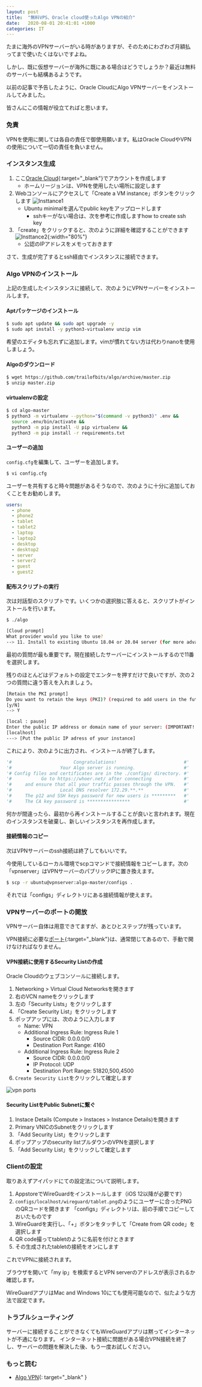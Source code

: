 ```yaml
---
layout: post
title:  "無料VPS、Oracle cloud使ったAlgo VPNの紹介"
date:   2020-08-01 20:41:01 +1000
categories: IT
---
```


たまに海外のVPNサーバーがいる時がありますが、そのためにわざわざ月額払ってまで使いたくはないですよね。

しかし、既に仮想サーバーが海外に既にある場合はどうでしょうか？最近は無料のサーバーも結構あるようです。

以前の記事で予告したように、Oracle CloudにAlgo VPNサーバーをインストールしてみました。

皆さんにこの情報が役立てればと思います。

### 免責

VPNを使用に関しては各自の責任で御使用願います。私はOracle CloudやVPNの使用について一切の責任を負いません。

### インスタンス生成

1. ここ[Oracle Cloud](https://www.oracle.com/au/cloud/free/){:target="_blank"}でアカウントを作成します
    - ホームリージョンは、VPNを使用したい場所に設定します
1. Webコンソールにアクセスして「Create a VM instance」ボタンをクリックします
  ![Insttance1](/assets/images/2020/vpn/instance1.jpg)
    - Ubuntu minimalを選んでpublic keyをアップロードします
        - sshキーがない場合は、次を参考に作成しますhow to create ssh key
1. 「create」をクリックすると、次のように詳細を確認することができます
  ![Insttance2](/assets/images/2020/vpn/instance2.jpg){:width="80%"}
    - 公認のIPアドレスをメモっておきます

さて、生成が完了するとssh経由でインスタンスに接続できます。

### Algo VPNのインストール

上記の生成したインスタンスに接続して、次のようにVPNサーバーをインストールします。

#### Aptパッケージのインストール

```sh
$ sudo apt update && sudo apt upgrade -y
$ sudo apt install -y python3-virtualenv unzip vim
```
希望のエディタも忘れずに追加します。vimが慣れてない方は代わりnanoを使用しましょう。

#### Algoのダウンロード

```sh
$ wget https://github.com/trailofbits/algo/archive/master.zip
$ unzip master.zip
```

#### virtualenvの設定

```sh
$ cd algo-master
$ python3 -m virtualenv --python="$(command -v python3)" .env &&
  source .env/bin/activate &&
  python3 -m pip install -U pip virtualenv &&
  python3 -m pip install -r requirements.txt
```

#### ユーザーの追加

`config.cfg`を編集して、ユーザーを追加します。

```sh
$ vi config.cfg
```

ユーザーを共有すると時々問題があるそうなので、次のように十分に追加しておくことをお勧めします。

```yml
users:
  - phone
  - phone2
  - tablet
  - tablet2
  - laptop
  - laptop2
  - desktop
  - desktop2
  - server
  - server2
  - guest
  - guest2
```

#### 配布スクリプトの実行

次は対話型のスクリプトです。いくつかの選択肢に答えると、スクリプトがインストールを行います。

```sh
$ ./algo
```

```sh
[Cloud prompt]
What provider would you like to use?
--> 11. Install to existing Ubuntu 18.04 or 20.04 server (for more advanced users)
```

最初の質問が最も重要です。現在接続したサーバーにインストールするので11番を選択します。

残りのほとんどはデフォルトの設定でエンターを押すだけで良いですが、次の２つの質問に違う答えを入れましょう。

```sh
[Retain the PKI prompt]
Do you want to retain the keys (PKI)? (required to add users in the future, but less secure)
[y/N]
--> Y
```

```sh
[local : pause]
Enter the public IP address or domain name of your server: (IMPORTANT! This is used to verify the certificate)
[localhost]
---> [Put the public IP adress of your instance]
```

これにより、次のように出力され、インストールが終了します。

```python
'#                       Congratulations!                         #'
'#                  Your Algo server is running.                  #'
'# Config files and certificates are in the ./configs/ directory. #'
'#           Go to https://whoer.net/ after connecting            #'
'#     and ensure that all your traffic passes through the VPN.   #'
'#                  Local DNS resolver 172.29.**.**               #'
'#     The p12 and SSH keys password for new users is *********   #'
'#     The CA key password is ****************                    #'
```

何かが間違ったら、最初から再インストールすることが良いと言われます。現在のインスタンスを破棄し、新しいインスタンスを再作成します。

#### 接続情報のコピー

次はVPNサーバーのssh接続は終了してもいいです。

今使用しているローカル環境でscpコマンドで接続情報をコピーします。次の「vpnserver」はVPNサーバーのパブリックIPに置き換えます。

```sh
$ scp -r ubuntu@vpnserver:algo-master/configs .
```

それでは「configs」ディレクトリにある接続情報が使えます。

### VPNサーバーのポートの開放

VPNサーバー自体は用意できてますが、あとひとステップが残っています。

VPN接続に必要な[ポート][algo-vpn-ports]{:target="_blank"}は、通常閉じてあるので、手動で開けなければなりません。

#### VPN接続に使用するSecurity Listの作成

Oracle Cloudのウェブコンソールに接続します。

1. Networking > Virtual Cloud Networksを開きます
1. 右のVCN nameをクリックします
1. 左の「Security Lists」をクリックします
1. 「Create Security List」をクリックします
1. ポップアップには、次のように入力します
    - Name: VPN
    - Additional Ingress Rule: Ingress Rule 1
        - Source CIDR: 0.0.0.0/0
        - Destination Port Range: 4160
    - Additional Ingress Rule: Ingress Rule 2
        - Source CIDR: 0.0.0.0/0
        - IP Protocol: UDP
        - Destination Port Range: 51820,500,4500
1. `Create Security List`をクリックして確定します

![vpn ports](/assets/images/2020/vpn/vpn.ports.jpg)

#### Security ListをPublic Subnetに繋ぐ

1. Instace Details (Compute > Instaces > Instance Details)を開きます
1. Primary VNICのSubnetをクリックします
1. 「Add Security List」をクリックします
1. ポップアップのsecurity listプルダウンのVPNを選択します
1. 「Add Security List」をクリックして確定します

### Clientの設定

取りあえずアイパッドにての設定法について説明します。

1. AppstoreでWireGuardをインストールします（iOS 12以降が必要です）
1. `configs/localhost/wireguard/tablet.png`のようにユーザーに合ったPNGのQRコードを開きます
  「configs」ディレクトリは、前の手順でコピーしておいたものです
1. WireGuardを実行し、「+」ボタンをタッチして「Create from QR code」を選択します
1. QR code撮ってtabletのように名前を付けときます
1. その生成されたtabletの接続をオンにします

これでVPNに接続されます。

ブラウザを開いて「my ip」を検索するとVPN serverのアドレスが表示されるか確認します。

WireGuardアプリはMac and Windows 10にても使用可能なので、似たような方法で設定でます。

### トラブルシューティング

サーバーに接続することができなくてもWireGuardアプリは黙ってインターネットが不通になります。
インターネット接続に問題がある場合VPN接続を終了し、サーバーの問題を解決した後、もう一度お試しください。

### もっと読む

- [Algo VPN](https://github.com/trailofbits/algo#deploy-the-algo-server){: target="_blank" }

[algo-vpn-ports]: https://github.com/trailofbits/algo/blob/master/docs/firewalls.md
[howto-ssh]: https://docs.github.com/en/github/authenticating-to-github/generating-a-new-ssh-key-and-adding-it-to-the-ssh-agent
